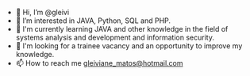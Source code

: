 - 👋 Hi, I’m @gleivi 
- 👀 I’m interested in JAVA, Python, SQL and PHP.
- 🌱 I'm currently learning JAVA and other knowledge in the field of systems analysis and development and information security.
- 💞️ I'm looking for a trainee vacancy and an opportunity to improve my knowledge.
- 📫 How to reach me gleiviane_matos@hotmail.com

<!---
gleivi/gleivi is a ✨ special ✨ repository because its `README.md` (this file) appears on your GitHub profile.
You can click the Preview link to take a look at your changes.
--->

